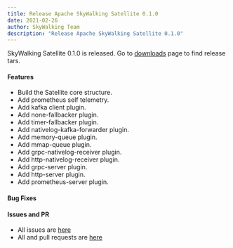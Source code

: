 ```yaml
---
title: Release Apache SkyWalking Satellite 0.1.0
date: 2021-02-26
author: SkyWalking Team
description: "Release Apache SkyWalking Satellite 0.1.0"
---
```


SkyWalking Satellite 0.1.0 is released. Go to [downloads](https://skywalking.apache.org/download) page to find release tars.

#### Features
  * Build the Satellite core structure.
  * Add prometheus self telemetry.
  * Add kafka client plugin.
  * Add none-fallbacker plugin.
  * Add timer-fallbacker plugin.
  * Add nativelog-kafka-forwarder plugin.
  * Add memory-queue plugin.
  * Add mmap-queue plugin.
  * Add grpc-nativelog-receiver plugin.
  * Add http-nativelog-receiver plugin.
  * Add grpc-server plugin.
  * Add http-server plugin.
  * Add prometheus-server plugin.

#### Bug Fixes

#### Issues and PR
- All issues  are [here](https://github.com/apache/skywalking/milestone/64?closed=1)  
- All and pull requests are [here](https://github.com/apache/skywalking-satellite/pulls?q=is%3Aopen+is%3Apr+milestone%3A0.1.0)